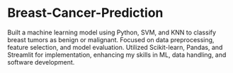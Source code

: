 # Breast-Cancer-Prediction
Built a machine learning model using Python, SVM, and KNN to classify breast tumors as benign or malignant. Focused on data preprocessing, feature selection, and model evaluation. Utilized Scikit-learn, Pandas, and Streamlit for implementation, enhancing my skills in ML, data handling, and software development.
